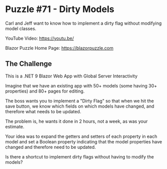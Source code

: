 # Puzzle #71 - Dirty Models
Carl and Jeff want to know how to implement a dirty flag without modifying model classes.

YouTube Video: https://youtu.be/

Blazor Puzzle Home Page: https://blazorpuzzle.com

## The Challenge

This is a .NET 9 Blazor Web App with Global Server Interactivity

Imagine that we have an existing app with 50+ models (some having 30+ properties) and 80+ pages for editing.

The boss wants you to implement a "Dirty Flag" so that when we hit the save button, we know which fields on which models have changed, and therefore what needs to be updated.

The problem is, he wants it done in 2 hours, not a week, as was your estimate.

Your idea was to expand the getters and setters of each property in each model and set a Boolean property indicating that the model properties have changed and therefore need to be updated.

Is there a shortcut to implement dirty flags without having to modify the models?

